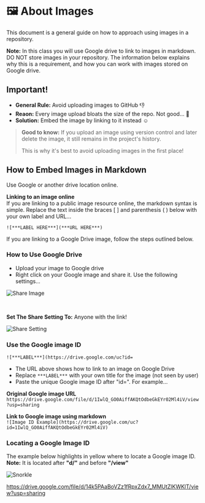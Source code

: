 
# 🖼 About Images

This document is a general guide on how to approach using images in a repository.

**Note:** In this class you will use Google drive to link to images in markdown. DO NOT store images in your repository. The information below explains why this is a requirement, and how you can work with images stored on Google drive.

## Important!

* **General Rule:** Avoid uploading images to GitHub  👎
* **Reaon:** Every image upload bloats the size of the repo. Not good... 👿
* **Solution:** Embed the image by linking to it instead  ☺️

> **Good to know:** If you upload an image using version control and later delete the image, it still remains in the project's history.
>
> This is why it's best to avoid uploading images in the first place!

## How to Embed Images in Markdown

Use Google or another drive location online.

**Linking to an image online**  
If you are linking to a public image resource online, the markdown syntax is simple. Replace the text inside the braces [ ] and parenthesis ( ) below with your own label and URL...

`![***LABEL HERE***](***URL HERE***)`

If you are linking to a Google Drive image, follow the steps outlined below.

### How to Use Google Drive

* Upload your image to Google drive
* Right click on your Google image and share it. Use the following settings...

![Share Image](https://drive.google.com/uc?id=1A3TpbXDbJ7YUF3vnEetlddhZJipI7Kg7)

<br>

**Set The Share Setting To:** Anyone with the link!

![Share Setting](https://drive.google.com/uc?id=1ACto6zZGkjFxTicnv0Q80_Wa-tp37rSv)

### Use the Google image ID

`![***LABEL***](https://drive.google.com/uc?id=`

* The URL above shows how to link to an image on Google Drive
* Replace `***LABEL***` with your own title for the image (not seen by user)
* Paste the unique Google image ID after "id=". For example...

**Original Google image URL**  
`https://drive.google.com/file/d/1IwlQ_GO0AiffAKQtOdbeGkEYr02Ml4iV/view?usp=sharing`

**Link to Google image using markdown**  
`![Image ID Example](https://drive.google.com/uc?id=1IwlQ_GO0AiffAKQtOdbeGkEYr02Ml4iV)`

### Locating a Google Image ID
The example below highlights in yellow where to locate a Google image ID.  
**Note:** It is located after **"d/"** and before **"/view"**

![Snorkle](https://drive.google.com/uc?id=14k5PAaBoVZz1fRpxZdx7_MMUtZlKWKlT)

https://drive.google.com/file/d/14k5PAaBoVZz1fRpxZdx7_MMUtZlKWKlT/view?usp=sharing
